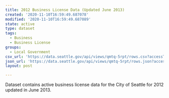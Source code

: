 ```yaml
---
title: 2012 Business License Data (Updated June 2013)
created: '2020-11-10T16:59:49.687078'
modified: '2020-11-10T16:59:49.687089'
state: active
type: dataset
tags:
  - Business
  - Business License
groups:
  - Local Government
csv_url: 'https://data.seattle.gov/api/views/qmtq-5rpt/rows.csv?accessType=DOWNLOAD'
json_url: 'https://data.seattle.gov/api/views/qmtq-5rpt/rows.json?accessType=DOWNLOAD'
layout: post

---
```

Dataset contains active business license data for the City of Seattle for 2012 updated in June 2013.
